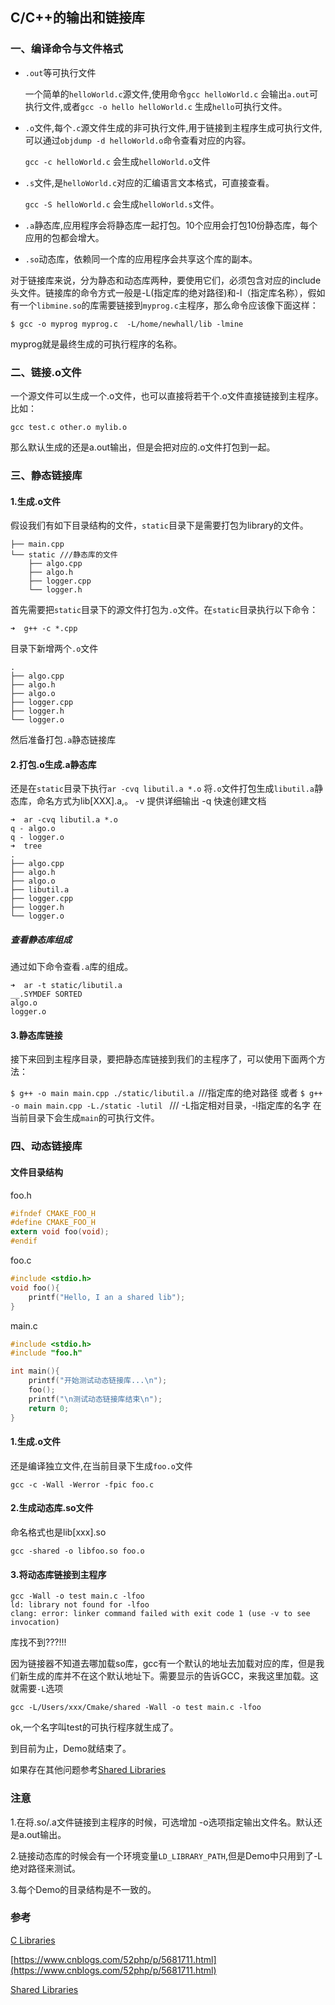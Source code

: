 ## C/C++的输出和链接库                              

### 一、编译命令与文件格式

* `.out`等可执行文件

  一个简单的`helloWorld.c`源文件,使用命令`gcc helloWorld.c` 会输出`a.out`可执行文件,或者`gcc -o hello helloWorld.c` 生成`hello`可执行文件。

* `.o`文件,每个`.c`源文件生成的非可执行文件,用于链接到主程序生成可执行文件,可以通过`objdump -d helloWorld.o`命令查看对应的内容。

  ``gcc -c helloWorld.c`` 会生成`helloWorld.o`文件

* `.s`文件,是`helloWorld.c`对应的汇编语言文本格式，可直接查看。

  `gcc -S helloWorld.c` 会生成`helloWorld.s`文件。

* `.a`静态库,应用程序会将静态库一起打包。10个应用会打包10份静态库，每个应用的包都会增大。

* `.so`动态库，依赖同一个库的应用程序会共享这个库的副本。

对于链接库来说，分为静态和动态库两种，要使用它们，必须包含对应的include头文件。链接库的命令方式一般是-L(指定库的绝对路径)和-l（指定库名称），假如有一个`libmine.so`的库需要链接到`myprog.c`主程序，那么命令应该像下面这样：

`$ gcc -o myprog myprog.c  -L/home/newhall/lib -lmine` 

myprog就是最终生成的可执行程序的名称。

### 二、链接.o文件

一个源文件可以生成一个.o文件，也可以直接将若干个.o文件直接链接到主程序。比如：

`gcc test.c other.o mylib.o`

那么默认生成的还是a.out输出，但是会把对应的.o文件打包到一起。

### 三、静态链接库

#### 1.生成.o文件 

假设我们有如下目录结构的文件，`static`目录下是需要打包为library的文件。

```shell
├── main.cpp
└── static ///静态库的文件
    ├── algo.cpp
    ├── algo.h
    ├── logger.cpp
    └── logger.h
```

首先需要把`static`目录下的源文件打包为`.o`文件。在`static`目录执行以下命令：

`➜  g++ -c *.cpp`

目录下新增两个`.o`文件

```shell
.
├── algo.cpp
├── algo.h
├── algo.o
├── logger.cpp
├── logger.h
└── logger.o
```

然后准备打包`.a`静态链接库

#### 2.打包.o生成.a静态库

还是在`static`目录下执行`ar -cvq libutil.a *.o` 将`.o`文件打包生成`libutil.a`静态库，命名方式为lib[XXX].a,。
-v 提供详细输出
-q 快速创建文档

```
➜  ar -cvq libutil.a *.o
q - algo.o
q - logger.o
➜  tree
.
├── algo.cpp
├── algo.h
├── algo.o
├── libutil.a
├── logger.cpp
├── logger.h
└── logger.o
```

##### 查看静态库组成

通过如下命令查看`.a`库的组成。
```
➜  ar -t static/libutil.a 
__.SYMDEF SORTED
algo.o
logger.o
```
#### 3.静态库链接

接下来回到主程序目录，要把静态库链接到我们的主程序了，可以使用下面两个方法：

`$ g++ -o main main.cpp ./static/libutil.a `///指定库的绝对路径
或者
`$ g++ -o main main.cpp -L./static -lutil ` /// -L指定相对目录，-l指定库的名字
在当前目录下会生成`main`的可执行文件。



### 四、动态链接库

#### 文件目录结构

foo.h

```C
#ifndef CMAKE_FOO_H
#define CMAKE_FOO_H
extern void foo(void);
#endif 
```

foo.c

```c
#include <stdio.h>
void foo(){
    printf("Hello, I an a shared lib");
}
```

main.c

```c
#include <stdio.h>
#include "foo.h"

int main(){
    printf("开始测试动态链接库...\n");
    foo();
    printf("\n测试动态链接库结束\n");
    return 0;
}
```

#### 1.生成.o文件

还是编译独立文件,在当前目录下生成`foo.o`文件

`gcc -c -Wall -Werror -fpic foo.c`

#### 2.生成动态库.so文件

命名格式也是lib[xxx].so

` gcc -shared -o libfoo.so foo.o `

#### 3.将动态库链接到主程序

```shell
gcc -Wall -o test main.c -lfoo
ld: library not found for -lfoo
clang: error: linker command failed with exit code 1 (use -v to see invocation)
```

库找不到???!!!

因为链接器不知道去哪加载so库，gcc有一个默认的地址去加载对应的库，但是我们新生成的库并不在这个默认地址下。需要显示的告诉GCC，来我这里加载。这就需要`-L`选项

`gcc -L/Users/xxx/Cmake/shared -Wall -o test main.c -lfoo`

ok,一个名字叫test的可执行程序就生成了。

到目前为止，Demo就结束了。

如果存在其他问题参考[Shared Libraries](https://www.cprogramming.com/tutorial/shared-libraries-linux-gcc.html)

### 注意

1.在将.so/.a文件链接到主程序的时候，可选增加 -o选项指定输出文件名。默认还是a.out输出。

2.链接动态库的时候会有一个环境变量`LD_LIBRARY_PATH`,但是Demo中只用到了-L绝对路径来测试。

3.每个Demo的目录结构是不一致的。

### 参考

[C Libraries](https://www.cs.swarthmore.edu/~newhall/unixhelp/howto_C_libraries.html)

[https://www.cnblogs.com/52php/p/5681711.html](https://www.cnblogs.com/52php/p/5681711.html)

[Shared Libraries](https://www.cprogramming.com/tutorial/shared-libraries-linux-gcc.html)